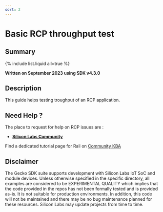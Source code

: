 ```yaml
---
sort: 2
---
```


# Basic RCP throughput test

## Summary ##
{% include list.liquid all=true %}

**Written on September 2023**
**using SDK v4.3.0**

## Description ##

This guide helps testing troughput of an RCP application.

## Need Help ? ##

The place to request for help on RCP issues are :

* [**Silicon Labs Community**](https://community.silabs.com/)

Find a dedicated tutorial page for Rail on [Community KBA](https://community.silabs.com/s/article/rail-tutorial-series?language=en_US)

## Disclaimer ##

The Gecko SDK suite supports development with Silicon Labs IoT SoC and module devices. Unless otherwise specified in the specific directory, all examples are considered to be EXPERIMENTAL QUALITY which implies that the code provided in the repos has not been formally tested and is provided as-is.  It is not suitable for production environments.  In addition, this code will not be maintained and there may be no bug maintenance planned for these resources. Silicon Labs may update projects from time to time.
